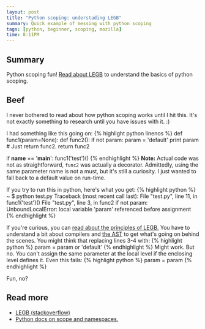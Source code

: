 ```yaml
---
layout: post
title: "Python scoping: understading LEGB"
summary: Quick example of messing with python scoping
tags: [python, beginner, scoping, mozilla]
time: 8:11PM
---
```


## Summary

Python scoping fun! [Read about LEGB](http://stackoverflow.com/questions/291978/short-description-of-python-scoping-rules) to understand the basics of python scoping.

## Beef

I never bothered to read about how python scoping works until I hit this. It's not exactly something to research until you have issues with it. :)

I had something like this going on:
{% highlight python linenos %}
def func1(param=None):
    def func2():
        if not param:
            param = 'default'
        print param
    # Just return func2.
    return func2


if __name__ == '__main__':
    func1('test')()
{% endhighlight %}
__Note:__ Actual code was not as straightforward, `func2` was actually a decorator. Admittedly, using the same parameter name is not a must, but it's still a curiosity. I just wanted to fall back to a default value on run-time.

If you try to run this in python, here's what you get:
{% highlight python %}
~ $ python test.py 
Traceback (most recent call last):
  File "test.py", line 11, in <module>
    func1('test')()
  File "test.py", line 3, in func2
    if not param:
UnboundLocalError: local variable 'param' referenced before assignment
{% endhighlight %}

If you're curious, you can [read about the principles of LEGB.](http://stackoverflow.com/questions/291978/short-description-of-python-scoping-rules) You have to understand a bit about compilers and [the AST](http://en.wikipedia.org/wiki/Abstract_syntax_tree) to get what's going on behind the scenes. You might think that replacing lines 3-4 with:
{% highlight python %}
param = param or 'default'
{% endhighlight %}
Might work. But no. You can't assign the same parameter at the local level if the enclosing level defines it. Even this fails:
{% highlight python %}
param = param
{% endhighlight %}

Fun, no?

## Read more

* [LEGB (stackoverflow)](http://stackoverflow.com/questions/291978/short-description-of-python-scoping-rules)
* [Python docs on scope and namespaces.](http://docs.python.org/tutorial/classes.html#python-scopes-and-namespaces)
